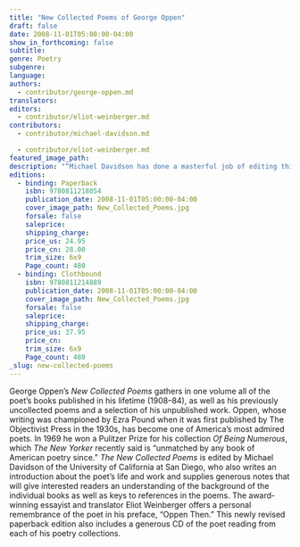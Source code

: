 ```yaml
---
title: "New Collected Poems of George Oppen"
draft: false
date: 2008-11-01T05:00:00-04:00
show_in_forthcoming: false
subtitle:
genre: Poetry
subgenre:
language:
authors:
  - contributor/george-oppen.md
translators:
editors:
  - contributor/eliot-weinberger.md
contributors:
  - contributor/michael-davidson.md

  - contributor/eliot-weinberger.md
featured_image_path:
description: "“Michael Davidson has done a masterful job of editing this new edition of the _Collected Poems_.... Few poets significantly alter and enhance the state of the art. Oppen is one of them.” —Michael Palmer, Bookforum "
editions:
  - binding: Paperback
    isbn: 9780811218054
    publication_date: 2008-11-01T05:00:00-04:00
    cover_image_path: New_Collected_Poems.jpg
    forsale: false
    saleprice:
    shipping_charge:
    price_us: 24.95
    price_cn: 28.00
    trim_size: 6x9
    Page_count: 480
  - binding: Clothbound
    isbn: 9780811214889
    publication_date: 2008-11-01T05:00:00-04:00
    cover_image_path: New_Collected_Poems.jpg
    forsale: false
    saleprice:
    shipping_charge:
    price_us: 37.95
    price_cn:
    trim_size: 6x9
    Page_count: 480
_slug: new-collected-poems
---
```


George Oppen’s _New Collected Poems_ gathers in one volume all of the poet’s books published in his lifetime (1908–84), as well as his previously uncollected poems and a selection of his unpublished work. Oppen, whose writing was championed by Ezra Pound when it was first published by The Objectivist Press in the 1930s, has become one of America’s most admired poets. In 1969 he won a Pulitzer Prize for his collection _Of Being Numerous_, which _The New Yorker_ recently said is “unmatched by any book of American poetry since.” _The New Collected Poems_ is edited by Michael Davidson of the University of California at San Diego, who also writes an introduction about the poet’s life and work and supplies generous notes that will give interested readers an understanding of the background of the individual books as well as keys to references in the poems. The award-winning essayist and translator Eliot Weinberger offers a personal remembrance of the poet in his preface, “Oppen Then.” This newly revised paperback edition also includes a generous CD of the poet reading from each of his poetry collections.

